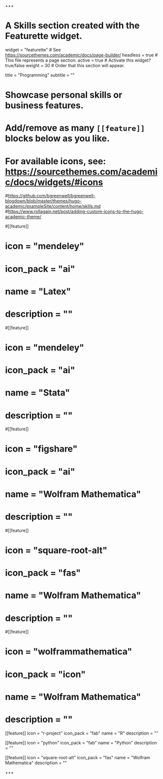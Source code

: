 +++
# A Skills section created with the Featurette widget.
widget = "featurette"  # See https://sourcethemes.com/academic/docs/page-builder/
headless = true  # This file represents a page section.
active = true  # Activate this widget? true/false
weight = 30  # Order that this section will appear.

title = "Programming"
subtitle = ""

# Showcase personal skills or business features.
#
# Add/remove as many `[[feature]]` blocks below as you like.
#
# For available icons, see: https://sourcethemes.com/academic/docs/widgets/#icons

#https://github.com/bgreenwell/bgreenwell-blogdown/blob/master/themes/hugo-academic/exampleSite/content/home/skills.md
#https://www.rollagain.net/post/adding-custom-icons-to-the-hugo-academic-theme/


#[[feature]]
#  icon = "mendeley"
#  icon_pack = "ai"
#    name = "Latex"
#  description = ""

#[[feature]]
#  icon = "mendeley"
#  icon_pack = "ai"
#    name = "Stata"
#  description = ""

#[[feature]]
#  icon = "figshare"
#  icon_pack = "ai"
#    name = "Wolfram Mathematica"
#  description = ""

#[[feature]]
#  icon = "square-root-alt"
#  icon_pack = "fas"
#    name = "Wolfram Mathematica"
#  description = ""

#[[feature]]
#  icon = "wolframmathematica"
#  icon_pack = "icon"
#  name = "Wolfram Mathematica"
#  description = ""


[[feature]]
  icon = "r-project"
  icon_pack = "fab"
  name = "R"
  description = ""

[[feature]]
  icon = "python"
  icon_pack = "fab"
  name = "Python"
  description = ""    

[[feature]]
  icon = "square-root-alt"
  icon_pack = "fas"
  name = "Wolfram Mathematica"
  description = ""





+++
